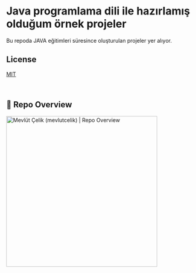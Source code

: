 # Java programlama dili ile hazırlamış olduğum örnek projeler

Bu repoda JAVA eğitimleri süresince oluşturulan projeler yer alıyor.

## License
[MIT](https://choosealicense.com/licenses/mit/)

<br/>

## 👀 Repo Overview

<img src="https://opengraph.githubassets.com/098fd83e7ce68376eb2e01003a55eb7e1eb8b093aeda5e7d87ce9bd2a7d0d0f8/mevlutcelik/javaBootcamp" alt="Mevlüt Çelik (mevlutcelik) | Repo Overview" width="400"/>
